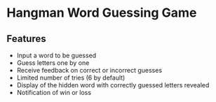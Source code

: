 # Hangman Word Guessing Game

## Features

- Input a word to be guessed
- Guess letters one by one
- Receive feedback on correct or incorrect guesses
- Limited number of tries (6 by default)
- Display of the hidden word with correctly guessed letters revealed
- Notification of win or loss


